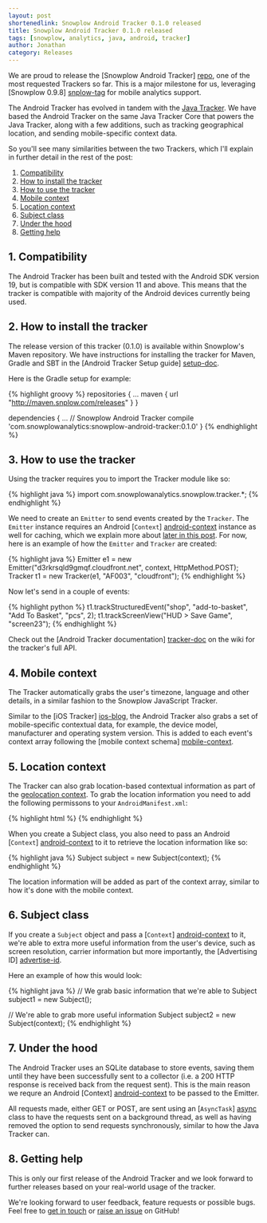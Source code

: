 ```yaml
---
layout: post
shortenedlink: Snowplow Android Tracker 0.1.0 released
title: Snowplow Android Tracker 0.1.0 released
tags: [snowplow, analytics, java, android, tracker]
author: Jonathan
category: Releases
---
```


We are proud to release the [Snowplow Android Tracker] [repo], one of the most requested Trackers so far. This is a major milestone for us, leveraging [Snowplow 0.9.8] [snplow-tag] for mobile analytics support.

The Android Tracker has evolved in tandem with the [Java Tracker][java-repo]. We have based the Android Tracker on the same Java Tracker Core that powers the Java Tracker, along with a few additions, such as tracking geographical location, and sending mobile-specific context data.

So you'll see many similarities between the two Trackers, which I'll explain in further detail in the rest of the post:

1. [Compatibility](/blog/2014/09/xx/snowplow-android-tracker-0.1.0-released/#compatibility)
2. [How to install the tracker](/blog/2014/09/xx/snowplow-android-tracker-0.1.0-released/#how-to-install)
3. [How to use the tracker](/blog/2014/09/xx/snowplow-android-tracker-0.1.0-released/#how-to-use)
4. [Mobile context](/blog/2014/09/xx/snowplow-android-tracker-0.1.0-released/#mobile-context)
5. [Location context](/blog/2014/09/xx/snowplow-android-tracker-0.1.0-released/#location)
6. [Subject class](/blog/2014/09/xx/snowplow-android-tracker-0.1.0-released/#subject)
7. [Under the hood](/blog/2014/09/xx/snowplow-android-tracker-0.1.0-released/#under-the-hood)
8. [Getting help](/blog/2014/09/xx/snowplow-android-tracker-0.1.0-released/#help)

<!--more-->

<h2><a name="compatibility">1. Compatibility</a></h2>

The Android Tracker has been built and tested with the Android SDK version 19, but is compatible with SDK version 11 and above. This means that the tracker is compatible with majority of the Android devices currently being used.

<h2><a name="how-to-install">2. How to install the tracker</a></h2>

The release version of this tracker (0.1.0) is available within Snowplow's Maven repository. We have instructions for installing the tracker for Maven, Gradle and SBT in the [Android Tracker Setup guide] [setup-doc].

Here is the Gradle setup for example:

{% highlight groovy %}
repositories {
    ...
    maven {
        url "http://maven.snplow.com/releases"
    }
}

dependencies {
    ...
    // Snowplow Android Tracker
    compile 'com.snowplowanalytics:snowplow-android-tracker:0.1.0'
}
{% endhighlight %}

<h2><a name="how-to-use">3. How to use the tracker</a></h2>

Using the tracker requires you to import the Tracker module like so:

{% highlight java %}
import com.snowplowanalytics.snowplow.tracker.*;
{% endhighlight %}

We need to create an `Emitter` to send events created by the `Tracker`. The `Emitter` instance requires an Android [`Context`] [android-context] instance as well for caching, which we explain more about [later in this post](#under-the-hood). For now, here is an example of how the `Emitter` and `Tracker` are created:

{% highlight java %}
Emitter e1 = new Emitter("d3rkrsqld9gmqf.cloudfront.net", context, HttpMethod.POST);
Tracker t1 = new Tracker(e1, "AF003", "cloudfront");
{% endhighlight %}

Now let's send in a couple of events:

{% highlight python %}
t1.trackStructuredEvent("shop", "add-to-basket", "Add To Basket", "pcs", 2);
t1.trackScreenView("HUD > Save Game", "screen23");
{% endhighlight %}

Check out the [Android Tracker documentation] [tracker-doc] on the wiki for the tracker's full API.

<h2><a name="mobile-context">4. Mobile context</a></h2>

The Tracker automatically grabs the user's timezone, language and other details, in a similar fashion to the Snowplow JavaScript Tracker.

Similar to the [iOS Tracker] [ios-blog], the Android Tracker also grabs a set of mobile-specific contextual data, for example, the device model, manufacturer and operating system version. This is added to each event's context array following the [mobile context schema] [mobile-context].

<h2><a name="location">5. Location context</a></h2>

The Tracker can also grab location-based contextual information as part of the [geolocation context][location-context]. To grab the location information you need to add the following permissons to your `AndroidManifest.xml`:

{% highlight html %}
<uses-permission android:name="android.permission.ACCESS_COARSE_LOCATION" />
<uses-permission android:name="android.permission.ACCESS_FINE_LOCATION" />
{% endhighlight %}

When you create a Subject class, you also need to pass an Android [`Context`] [android-context] to it to retrieve the location information like so:

{% highlight java %}
Subject subject = new Subject(context);
{% endhighlight %}

The location information will be added as part of the context array, similar to how it's done with the mobile context.

<h2><a name="subject">6. Subject class</a></h2>

If you create a `Subject` object and pass a [`Context`] [android-context] to it, we're able to extra more useful information from the user's device, such as screen resolution, carrier information but more importantly, the [Advertising ID] [advertise-id].

Here an example of how this would look:

{% highlight java %}
// We grab basic information that we're able to
Subject subject1 = new Subject();

// We're able to grab more useful information
Subject subject2 = new Subject(context);
{% endhighlight %}

<h2><a name="under-the-hood">7. Under the hood</a></h2>

The Android Tracker uses an SQLite database to store events, saving them until they have been successfully sent to a collector (i.e. a 200 HTTP response is received back from the request sent). This is the main reason we requre an Android [Context] [android-context] to be passed to the Emitter.

All requests made, either GET or POST, are sent using an [`AsyncTask`] [async] class to have the requests sent on a background thread, as well as having removed the option to send requests synchronously, similar to how the Java Tracker can.

<h2><a name="help">8. Getting help</a></h2>

This is only our first release of the Android Tracker and we look forward to further releases based on your real-world usage of the tracker.

We're looking forward to user feedback, feature requests or possible bugs. Feel free to [get in touch][talk-to-us] or [raise an issue][issues] on GitHub!

[repo]: https://github.com/snowplow/snowplow-android-tracker
[java-repo]: https://github.com/snowplow/snowplow-java-tracker
[snplow-tag]: https://github.com/snowplow/snowplow/releases/tag/0.9.8

[setup-doc]: https://github.com/snowplow/snowplow/wiki/Android-Tracker-Setup
[tracker-doc]: https://github.com/snowplow/snowplow/wiki/Android-and-Java-Tracker
[talk-to-us]: https://github.com/snowplow/snowplow/wiki/Talk-to-us
[issues]: https://github.com/snowplow/snowplow-android-tracker/issues

[ios-blog]: http://snowplowanalytics.com/blog/2014/09/xx/snowplow-ios-tracker-0.1.0-released/
[mobile-context]: http://iglucentral.com/schemas/com.snowplowanalytics.snowplow/mobile_context/jsonschema/1-0-0
[location-context]: http://iglucentral.com/schemas/com.snowplowanalytics.snowplow/geolocation_context/jsonschema/1-0-0

[async]: https://developer.android.com/reference/android/os/AsyncTask.html
[advertise-id]: https://developer.android.com/google/play-services/id.html
[android-context]: https://developer.android.com/reference/android/content/Context.html
